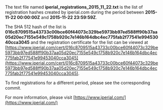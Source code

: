 The text file named **iperial_registrations_2015_11_22.txt** is the list of registration hashes created by iperial.com during the period between **2015-11-22 00:00:00Z** and **2015-11-22 23:59:59Z**.

The SHA 512 hash of the list is **016c8709515a43733c00bce60f44073c329be5973bb97ed588ff90b37aa05d20ec7155e549c1758b920c7e146b164dbc4ec775fab2f77541e99453040cca3045** and the registration certificate for the list can be viewed at [https://www.iperial.com/cert/016c8709515a43733c00bce60f44073c329be5973bb97ed588ff90b37aa05d20ec7155e549c1758b920c7e146b164dbc4ec775fab2f77541e99453040cca3045](https://www.iperial.com/cert/016c8709515a43733c00bce60f44073c329be5973bb97ed588ff90b37aa05d20ec7155e549c1758b920c7e146b164dbc4ec775fab2f77541e99453040cca3045).

To find registrations for a different period, please see the corresponding commit.

For more information, please visit [https://www.iperial.com/](https://www.iperial.com/)
